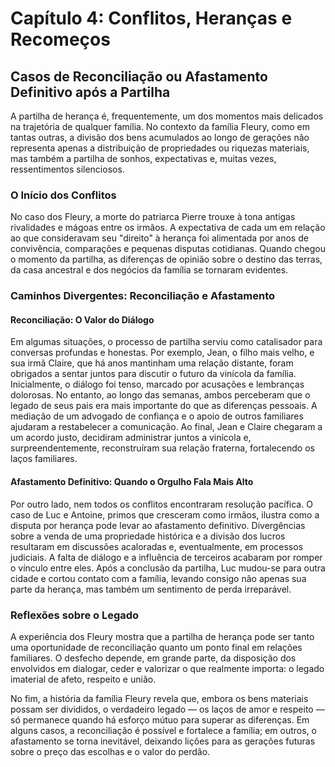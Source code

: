 # Capítulo 4: Conflitos, Heranças e Recomeços

## Casos de Reconciliação ou Afastamento Definitivo após a Partilha

A partilha de herança é, frequentemente, um dos momentos mais delicados na trajetória de qualquer família. No contexto da família Fleury, como em tantas outras, a divisão dos bens acumulados ao longo de gerações não representa apenas a distribuição de propriedades ou riquezas materiais, mas também a partilha de sonhos, expectativas e, muitas vezes, ressentimentos silenciosos.

### O Início dos Conflitos

No caso dos Fleury, a morte do patriarca Pierre trouxe à tona antigas rivalidades e mágoas entre os irmãos. A expectativa de cada um em relação ao que consideravam seu "direito" à herança foi alimentada por anos de convivência, comparações e pequenas disputas cotidianas. Quando chegou o momento da partilha, as diferenças de opinião sobre o destino das terras, da casa ancestral e dos negócios da família se tornaram evidentes.

### Caminhos Divergentes: Reconciliação e Afastamento

#### Reconciliação: O Valor do Diálogo

Em algumas situações, o processo de partilha serviu como catalisador para conversas profundas e honestas. Por exemplo, Jean, o filho mais velho, e sua irmã Claire, que há anos mantinham uma relação distante, foram obrigados a sentar juntos para discutir o futuro da vinícola da família. Inicialmente, o diálogo foi tenso, marcado por acusações e lembranças dolorosas. No entanto, ao longo das semanas, ambos perceberam que o legado de seus pais era mais importante do que as diferenças pessoais. A mediação de um advogado de confiança e o apoio de outros familiares ajudaram a restabelecer a comunicação. Ao final, Jean e Claire chegaram a um acordo justo, decidiram administrar juntos a vinícola e, surpreendentemente, reconstruíram sua relação fraterna, fortalecendo os laços familiares.

#### Afastamento Definitivo: Quando o Orgulho Fala Mais Alto

Por outro lado, nem todos os conflitos encontraram resolução pacífica. O caso de Luc e Antoine, primos que cresceram como irmãos, ilustra como a disputa por herança pode levar ao afastamento definitivo. Divergências sobre a venda de uma propriedade histórica e a divisão dos lucros resultaram em discussões acaloradas e, eventualmente, em processos judiciais. A falta de diálogo e a influência de terceiros acabaram por romper o vínculo entre eles. Após a conclusão da partilha, Luc mudou-se para outra cidade e cortou contato com a família, levando consigo não apenas sua parte da herança, mas também um sentimento de perda irreparável.

### Reflexões sobre o Legado

A experiência dos Fleury mostra que a partilha de herança pode ser tanto uma oportunidade de reconciliação quanto um ponto final em relações familiares. O desfecho depende, em grande parte, da disposição dos envolvidos em dialogar, ceder e valorizar o que realmente importa: o legado imaterial de afeto, respeito e união.

No fim, a história da família Fleury revela que, embora os bens materiais possam ser divididos, o verdadeiro legado — os laços de amor e respeito — só permanece quando há esforço mútuo para superar as diferenças. Em alguns casos, a reconciliação é possível e fortalece a família; em outros, o afastamento se torna inevitável, deixando lições para as gerações futuras sobre o preço das escolhas e o valor do perdão.